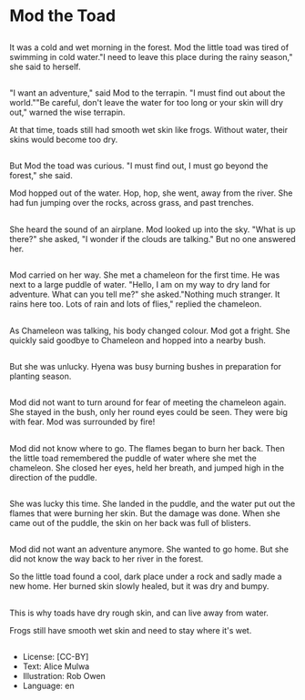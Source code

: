 # Mod the Toad

##
It was a cold and wet morning in the forest. Mod the little toad was tired of swimming in cold water."I need to leave this place during the rainy season," she said to herself.

##
"I want an adventure," said Mod to the terrapin. "I must find out about the world.""Be careful, don't leave the water for too long or your skin will dry out," warned the wise terrapin. 

At that time, toads still had smooth wet skin like frogs. Without water, their skins would become too dry. 

##
But Mod the toad was curious. "I must find out, I must go beyond the forest," she said.

Mod hopped out of the water. Hop, hop, she went, away from the river. She had fun jumping over the rocks, across grass, and past trenches.

##
She heard the sound of an airplane. Mod looked up into the sky. "What is up there?" she asked, "I wonder if the clouds are talking." But no one answered her.

##
Mod carried on her way. She met a chameleon for the first time. He was next to a large puddle of water. "Hello, I am on my way to dry land for adventure. What can you tell me?" she asked."Nothing much stranger. It rains here too. Lots of rain and lots of flies," replied the chameleon.

##
As Chameleon was talking, his body changed colour. Mod got a fright. She quickly said goodbye to Chameleon and hopped into a nearby bush.

##
But she was unlucky. Hyena was busy burning bushes in preparation for planting season. 

##
Mod did not want to turn around for fear of meeting the chameleon again. She stayed in the bush, only her round eyes could be seen. They were big with fear. Mod was surrounded by fire!

##
Mod did not know where to go. The flames began to burn her back. Then the little toad remembered the puddle of water where she met the chameleon. She closed her eyes, held her breath, and jumped high in the direction of the puddle.

##
She was lucky this time. She landed in the puddle, and the water put out the flames that were burning her skin. But the damage was done. When she came out of the puddle, the skin on her back was full of blisters.

##
Mod did not want an adventure anymore. She wanted to go home. But she did not know the way back to her river in the forest. 

So the little toad found a cool, dark place under a rock and sadly made a new home. Her burned skin slowly healed, but it was dry and bumpy.

##
This is why toads have dry rough skin, and can live away from water.

Frogs still have smooth wet skin and need to stay where it's wet.

##
* License: [CC-BY]
* Text: Alice Mulwa
* Illustration: Rob Owen
* Language: en
